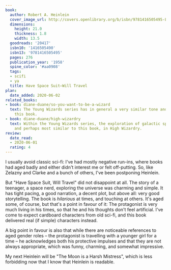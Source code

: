 ```yaml
---
book:
  author: Robert A. Heinlein
  cover_image_url: http://covers.openlibrary.org/b/isbn/9781416505495-L.jpg
  dimensions:
    height: 21.0
    thickness: 1.8
    width: 13.5
  goodreads: '20417'
  isbn10: '1416505490'
  isbn13: '9781416505495'
  pages: 276
  publication_year: '1958'
  spine_color: '#aa0908'
  tags:
  - scifi
  - ya
  title: Have Space Suit—Will Travel
plan:
  date_added: 2020-06-02
related_books:
- book: diane-duane/so-you-want-to-be-a-wizard
  text: The Young Wizards series has in general a very similar tone and content to
    this book.
- book: diane-duane/high-wizardry
  text: Within the Young Wizards series, the exploration of galactic space is strongest,
    and perhaps most similar to this book, in High Wizardry.
review:
  date_read:
  - 2020-06-01
  rating: 4
---
```


I usually avoid classic sci-fi: I've had mostly negative run-ins, where books had aged badly and either didn't interest
me or felt off-putting. So, like Zelazny and Clarke and a bunch of others, I've been postponing Heinlein.

But "Have Space Suit, Will Travel" did not disappoint at all. The story of a teenager, a space nerd, exploring the
universe was charming and simple. It has tight pacing, a good narration, a decent plot, but above all: very good
storytelling. The book is *hilarious* at times, and touching at others. It's aged some, of course, but that's a point in
favour of it: The protagonist is very much living in his times, so that he and his thoughts don't feel artificial. I've
come to expect cardboard characters from old sci-fi, and this book delivered real (if simple) characters instead.

A big point in favour is also that while there are noticeable references to aged gender roles – the protagonist is
travelling with a younger girl for a time – he acknowledges both his protective impulses and that they are not always
appropriate, which was funny, charming, and somewhat impressive.

My next Heinlein will be "The Moon is a Harsh Mistress", which is less forbidding now that I know that Heinlein is
readable.

